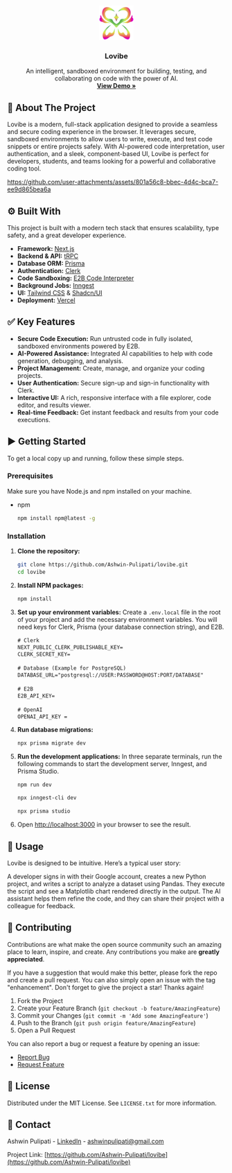 <div align="center">
  <a href="https://github.com/Ashwin-Pulipati/lovibe">
    <img src="public/logo.png" alt="Logo" width="80" height="80">
  </a>

  <h3 align="center">Lovibe</h3>

  <p align="center">
    An intelligent, sandboxed environment for building, testing, and collaborating on code with the power of AI.
    <br />
    <a href="https://lovibe.vercel.app/"><strong>View Demo »</strong></a>
  </p>
</div>

## 📝 About The Project

Lovibe is a modern, full-stack application designed to provide a seamless and secure coding experience in the browser. It leverages secure, sandboxed environments to allow users to write, execute, and test code snippets or entire projects safely. With AI-powered code interpretation, user authentication, and a sleek, component-based UI, Lovibe is perfect for developers, students, and teams looking for a powerful and collaborative coding tool.



https://github.com/user-attachments/assets/801a56c8-bbec-4d4c-bca7-ee9d865bea6a



## ⚙️ Built With

This project is built with a modern tech stack that ensures scalability, type safety, and a great developer experience.

*   **Framework:** [Next.js](https://nextjs.org/)
*   **Backend & API:** [tRPC](https://trpc.io/)
*   **Database ORM:** [Prisma](https://www.prisma.io/)
*   **Authentication:** [Clerk](https://clerk.com/)
*   **Code Sandboxing:** [E2B Code Interpreter](https://e2b.dev/)
*   **Background Jobs:** [Inngest](https://www.inngest.com/)
*   **UI:** [Tailwind CSS](https://tailwindcss.com/) & [Shadcn/UI](https://ui.shadcn.com/)
*   **Deployment:** [Vercel](https://vercel.com/)

## ✅ Key Features

- **Secure Code Execution:** Run untrusted code in fully isolated, sandboxed environments powered by E2B.
- **AI-Powered Assistance:** Integrated AI capabilities to help with code generation, debugging, and analysis.
- **Project Management:** Create, manage, and organize your coding projects.
- **User Authentication:** Secure sign-up and sign-in functionality with Clerk.
- **Interactive UI:** A rich, responsive interface with a file explorer, code editor, and results viewer.
- **Real-time Feedback:** Get instant feedback and results from your code executions.

## ▶️ Getting Started

To get a local copy up and running, follow these simple steps.

### Prerequisites

Make sure you have Node.js and npm installed on your machine.
* npm
  ```sh
  npm install npm@latest -g
  ```

### Installation

1.  **Clone the repository:**
    ```sh
    git clone https://github.com/Ashwin-Pulipati/lovibe.git
    cd lovibe
    ```
2.  **Install NPM packages:**
    ```sh
    npm install
    ```
3.  **Set up your environment variables:**
    Create a `.env.local` file in the root of your project and add the necessary environment variables. You will need keys for Clerk, Prisma (your database connection string), and E2B.
    ```env
    # Clerk
    NEXT_PUBLIC_CLERK_PUBLISHABLE_KEY=
    CLERK_SECRET_KEY=

    # Database (Example for PostgreSQL)
    DATABASE_URL="postgresql://USER:PASSWORD@HOST:PORT/DATABASE"

    # E2B
    E2B_API_KEY=

    # OpenAI
    OPENAI_API_KEY =
    ```
4.  **Run database migrations:**
    ```sh
    npx prisma migrate dev
    ```
5.  **Run the development applications:**
    In three separate terminals, run the following commands to start the development server, Inngest, and Prisma Studio.
    ```sh
    npm run dev
    ```
    ```sh
    npx inngest-cli dev
    ```
    ```sh
    npx prisma studio
    ```
6.  Open [http://localhost:3000](http://localhost:3000) in your browser to see the result.

## 🚀 Usage

Lovibe is designed to be intuitive. Here’s a typical user story:

A developer signs in with their Google account, creates a new Python project, and writes a script to analyze a dataset using Pandas. They execute the script and see a Matplotlib chart rendered directly in the output. The AI assistant helps them refine the code, and they can share their project with a colleague for feedback.

## 🤝 Contributing

Contributions are what make the open source community such an amazing place to learn, inspire, and create. Any contributions you make are **greatly appreciated**.

If you have a suggestion that would make this better, please fork the repo and create a pull request. You can also simply open an issue with the tag "enhancement".
Don't forget to give the project a star! Thanks again!

1.  Fork the Project
2.  Create your Feature Branch (`git checkout -b feature/AmazingFeature`)
3.  Commit your Changes (`git commit -m 'Add some AmazingFeature'`)
4.  Push to the Branch (`git push origin feature/AmazingFeature`)
5.  Open a Pull Request

You can also report a bug or request a feature by opening an issue:
- [Report Bug](https://github.com/Ashwin-Pulipati/lovibe/issues)
- [Request Feature](https://github.com/Ashwin-Pulipati/lovibe/issues)


## 📄 License

Distributed under the MIT License. See `LICENSE.txt` for more information.

## 📧 Contact

Ashwin Pulipati - [LinkedIn](https://www.linkedin.com/in/ashwinpulipati/) - ashwinpulipati@gmail.com

Project Link: [https://github.com/Ashwin-Pulipati/lovibe](https://github.com/Ashwin-Pulipati/lovibe)

